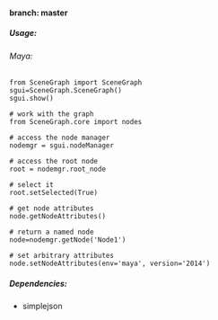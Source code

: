 #### branch: master

##### Usage:

###### Maya:

	from SceneGraph import SceneGraph
	sgui=SceneGraph.SceneGraph()
	sgui.show()
	
	# work with the graph
	from SceneGraph.core import nodes
	
	# access the node manager
	nodemgr = sgui.nodeManager
	
	# access the root node
	root = nodemgr.root_node
	
	# select it
	root.setSelected(True)
	
	# get node attributes
	node.getNodeAttributes()
	
	# return a named node
	node=nodemgr.getNode('Node1')
	
	# set arbitrary attributes
	node.setNodeAttributes(env='maya', version='2014')


##### Dependencies:

- simplejson